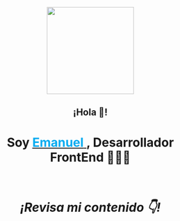 <p align="center" width="350">
   <img align="center" width="200" src="https://i.ibb.co/1LG0MR7/logo-Foto2023.png" />
   <h2 align="center"><strong>¡Hola 👋!</strong></h2>
   <h1 align="center"> Soy 
      <a href="https://emanuelescudero.ar" target='_blank' rel='noopener noreferrer'>
         <strong><span style="color:rgb(0, 171, 240)">Emanuel</span><strong>
      </a>, Desarrollador FrontEnd 👨🏻‍💻
   <h1>
</p>

<h5 align="center">¡Revisa mi contenido 👇!</h5>

<!--
**escuderoemanuel/escuderoemanuel** is a ✨ _special_ ✨ repository because its `README.md` (this file) appears on your GitHub profile.

Here are some ideas to get you started:

- 🔭 I’m currently working on ...
- 🌱 I’m currently learning ...
- 👯 I’m looking to collaborate on ...
- 🤔 I’m looking for help with ...
- 💬 Ask me about ...
- 📫 How to reach me: ...
- 😄 Pronouns: ...
- ⚡ Fun fact: ...
-->
